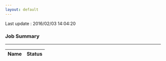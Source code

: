 ```yaml
---
layout: default
---
```


Last update : 2016/02/03 14:04:20

### Job Summary
___

|Name|Status|
|---|---|

